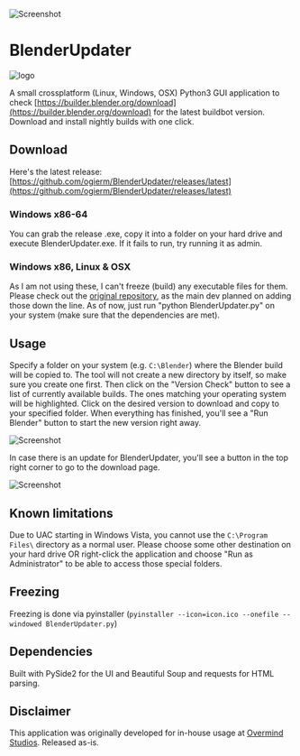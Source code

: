 ![Screenshot](https://raw.githubusercontent.com/ogierm/BlenderUpdater/master/screenshot.png)

# BlenderUpdater
 ![logo](https://raw.githubusercontent.com/ogierm/BlenderUpdater/master//images/appicon.svg)

A small crossplatform (Linux, Windows, OSX) Python3 GUI application to check [https://builder.blender.org/download](https://builder.blender.org/download) for
the latest buildbot version. Download and install nightly builds with one click.

## Download
Here's the latest release: [https://github.com/ogierm/BlenderUpdater/releases/latest](https://github.com/ogierm/BlenderUpdater/releases/latest)

### Windows x86-64
You can grab the release .exe, copy it into a folder on your hard drive and execute BlenderUpdater.exe. If it fails to run, try running it as admin.

### Windows x86, Linux & OSX
As I am not using these, I can't freeze (build) any executable files for them. Please check out the [original repository](https://github.com/ogierm/BlenderUpdater/releases/latest), as the main dev planned on adding those down the line.
As of now, just run "python BlenderUpdater.py" on your system (make sure that the dependencies are met).

## Usage
Specify a folder on your system (e.g. `C:\Blender`) where the Blender build will be copied to. The tool will not create a new directory by itself, so make sure you create one first.
Then click on the "Version Check" button to see a list of currently available builds. The ones matching your operating system will be highlighted. Click on the desired version to download and copy to your specified folder.
When everything has finished, you'll see a "Run Blender" button to start the new version right away.

![Screenshot](https://raw.githubusercontent.com/ogierm/BlenderUpdater/master/run_blender.png)

In case there is an update for BlenderUpdater, you'll see a button in the top right corner to go to the download page.

![Screenshot](https://raw.githubusercontent.com/ogierm/BlenderUpdater/master/app_update.png)

## Known limitations
Due to UAC starting in Windows Vista, you cannot use the `C:\Program Files\` directory as a
normal user. Please choose some other destination on your hard drive OR right-click
the application and choose "Run as Administrator" to be able to access those special folders.

## Freezing
Freezing is done via pyinstaller (`pyinstaller --icon=icon.ico --onefile --windowed BlenderUpdater.py`)

## Dependencies
Built with PySide2 for the UI and Beautiful Soup and requests for HTML parsing.

## Disclaimer
This application was originally developed for in-house usage at [Overmind Studios](http://www.overmind-studios.de). Released as-is.

